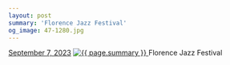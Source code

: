 ```yaml
---
layout: post
summary: 'Florence Jazz Festival'
og_image: 47-1280.jpg
---
```


<p>
  <time>
    <a href="/47">September 7, 2023</a>
  </time>
  <a href="/47">
    <img src="{{ site.assets_url }}/47-640.jpg" srcset="{{ site.assets_url }}/47-320.jpg 320w, {{ site.assets_url }}/47-640.jpg 640w, {{ site.assets_url }}/47-960.jpg 960w, {{ site.assets_url }}/47-1280.jpg 1280w" sizes="(min-width: 700px) 50vw, calc(100vw - 2rem)" alt="{{ page.summary }}" />
  </a>
  <span>Florence Jazz Festival</span>
</p>

